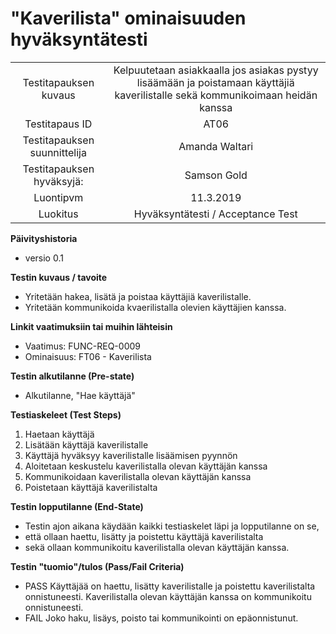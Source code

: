 # "Kaverilista" ominaisuuden hyväksyntätesti


| | |
|:-:|:-:|
| Testitapauksen kuvaus | Kelpuutetaan asiakkaalla jos asiakas pystyy lisäämään ja poistamaan käyttäjiä kaverilistalle sekä kommunikoimaan heidän kanssa  |
| Testitapaus ID | AT06 |
| Testitapauksen suunnittelija | Amanda Waltari | 
| Testitapauksen hyväksyjä: | Samson Gold |
| Luontipvm | 11.3.2019 |
| Luokitus | Hyväksyntätesti / Acceptance Test |

**Päivityshistoria**

* versio 0.1 

**Testin kuvaus / tavoite**

* Yritetään hakea, lisätä ja poistaa käyttäjiä kaverilistalle.
* Yritetään kommunikoida kvaerilistalla olevien käyttäjien kanssa.

**Linkit vaatimuksiin tai muihin lähteisin**

* Vaatimus: FUNC-REQ-0009
* Ominaisuus: FT06 - Kaverilista

**Testin alkutilanne (Pre-state)** 

* Alkutilanne, "Hae käyttäjä"

**Testiaskeleet (Test Steps)**

1. Haetaan käyttäjä
2. Lisätään käyttäjä kaverilistalle
3. Käyttäjä hyväksyy kaverilistalle lisäämisen pyynnön
4. Aloitetaan keskustelu kaverilistalla olevan käyttäjän kanssa
5. Kommunikoidaan kaverilistalla olevan käyttäjän kanssa
6. Poistetaan käyttäjä kaverilistalta

**Testin lopputilanne (End-State)**


* Testin ajon aikana käydään kaikki testiaskelet läpi ja lopputilanne on se,
* että ollaan haettu, lisätty ja poistettu käyttäjä kaverilistalta
* sekä ollaan kommunikoitu kaverilistalla olevan käyttäjän kanssa.



<!--**Huomioitava testin aikana**

* Huomio 1
* Huomio 1 Kaikkien henkilötietojen pitää olla poistettuna tietokannasta-->


**Testin "tuomio"/tulos (Pass/Fail Criteria)**


* PASS Käyttäjää on haettu, lisätty kaverilistalle ja poistettu kaverilistalta onnistuneesti. Kaverilistalla olevan käyttäjän kanssa on kommunikoitu onnistuneesti.
* FAIL Joko haku, lisäys, poisto tai kommunikointi on epäonnistunut.